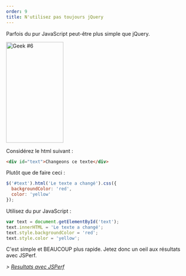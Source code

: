 ```yaml
---
order: 9
title: N'utilisez pas toujours jQuery
---
```


Parfois du pur JavaScript peut-être plus simple que jQuery.

<div class="img-right">
  <img id="geek-6" class="icos-geek" src="http://browserdiet.com/en/assets/img/6.png" alt="Geek #6" width="156" height="275" />
</div>

Considérez le html suivant :

```html
<div id="text">Changeons ce texte</div>
```

Plutôt que de faire ceci :

```js
$('#text').html('Le texte a changé').css({
  backgroundColor: 'red',
  color: 'yellow'
});
```

Utilisez du pur JavaScript :

```js
var text = document.getElementById('text');
text.innerHTML = 'Le texte a changé';
text.style.backgroundColor = 'red';
text.style.color = 'yellow';
```

C'est simple et BEAUCOUP plus rapide. Jetez donc un oeil aux résultats avec JSPerf.

*> [Resultats avec JSPerf](http://jsperf.com/jquery-vs-javascript-performance-text)*

